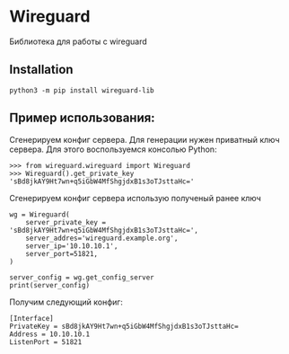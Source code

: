 # Wireguard

Библиотека для работы с wireguard

## Installation

    python3 -m pip install wireguard-lib

## Пример использования:

Сгенерируем конфиг сервера.
Для генерации нужен приватный ключ сервера. Для этого воспользуемся консолью Python:  

```
>>> from wireguard.wireguard import Wireguard
>>> Wireguard().get_private_key
'sBd8jkAY9Ht7wn+q5iGbW4MfShgjdxB1s3oTJsttaHc='
```
Сгенерируем конфиг сервера использую полученый ранее ключ
```
wg = Wireguard(
    server_private_key = 'sBd8jkAY9Ht7wn+q5iGbW4MfShgjdxB1s3oTJsttaHc=',
    server_addres='wireguard.example.org',
    server_ip='10.10.10.1',
    server_port=51821,
)

server_config = wg.get_config_server
print(server_config)
```
Получим следующий конфиг:  
```
[Interface]
PrivateKey = sBd8jkAY9Ht7wn+q5iGbW4MfShgjdxB1s3oTJsttaHc=
Address = 10.10.10.1
ListenPort = 51821
```

